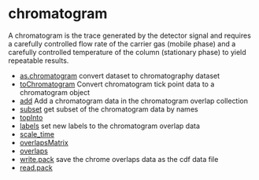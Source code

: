 # chromatogram

A chromatogram is the trace generated by the detector 
 signal and requires a carefully controlled flow rate
 of the carrier gas (mobile phase) and a carefully 
 controlled temperature of the column (stationary phase) 
 to yield repeatable results.

+ [as.chromatogram](chromatogram/as.chromatogram.1) convert dataset to chromatography dataset
+ [toChromatogram](chromatogram/toChromatogram.1) Convert chromatogram tick point data to a chromatogram object
+ [add](chromatogram/add.1) Add a chromatogram data in the chromatogram overlap collection
+ [subset](chromatogram/subset.1) get subset of the chromatogram data by names
+ [topInto](chromatogram/topInto.1) 
+ [labels](chromatogram/labels.1) set new labels to the chromatogram overlap data
+ [scale_time](chromatogram/scale_time.1) 
+ [overlapsMatrix](chromatogram/overlapsMatrix.1) 
+ [overlaps](chromatogram/overlaps.1) 
+ [write.pack](chromatogram/write.pack.1) save the chrome overlaps data as the cdf data file
+ [read.pack](chromatogram/read.pack.1) 
